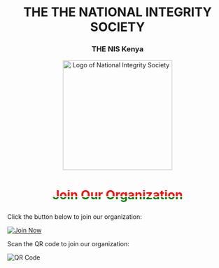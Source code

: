 <div align="center">

# THE THE NATIONAL INTEGRITY SOCIETY

### THE NIS Kenya

</div>
<div align="center">

<img src="https://democracyinafrica.org/wp-content/uploads/2024/07/Designer.jpeg" alt="Logo of National Integrity Society" width="250"/>

</div>
<div align="center">

## <div style="text-align: center;">
  <span style="display: inline-block; padding: 10px; font-size: 2em; font-weight: bold; background: linear-gradient(to bottom, black 25%, white 25%, white 30%, red 30%, red 55%, white 55%, white 60%, green 60%); color: transparent; -webkit-background-clip: text; background-clip: text;">
    Join Our Organization
  </span>
</div>

</div>


Click the button below to join our organization:

[![Join Now](https://github.com/franfreezy/your-repo/gh-pages/button.png)](https://your-username.github.io/your-repo/)

Scan the QR code to join our organization:

![QR Code](https://github.com/franfreezy/your-repo/gh-pages/qrcode.png)
